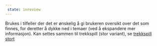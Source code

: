 ```yaml
---
 state: inreview
---
```

Brukes i tilfeller der det er ønskelig å gi brukeren oversikt over det som finnes, for deretter å dykke ned i temaer (ved å ekspandere mer informasjon). Kan settes sammen til trekkspill (stor variant), se [trekkspill stort](../../patterns/01-molekyler-02-navigation-02-trekkspill-panel/01-molekyler-02-navigation-02-trekkspill-panel.html)
